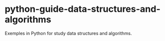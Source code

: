 # python-guide-data-structures-and-algorithms

Exemples in Python for study data structures and algorithms.
